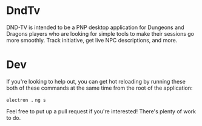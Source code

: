 # DndTv

DND-TV is intended to be a PNP desktop application for Dungeons and Dragons players who are looking for simple tools to make their sessions go more smoothly.  Track initiative, get live NPC descriptions, and more.

# Dev

If you're looking to help out, you can get hot reloading by running these both of these commands at the same time from the root of the application:

`electron .`
`ng s`

Feel free to put up a pull request if you're interested!  There's plenty of work to do.
